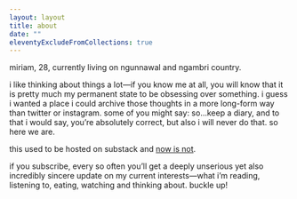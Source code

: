 ```yaml
---
layout: layout
title: about
date: ""
eleventyExcludeFromCollections: true
---
```


miriam, 28, currently living on ngunnawal and ngambri country.

i like thinking about things a lot—if you know me at all, you will know that it is pretty much my permanent state to be obsessing over something. i guess i wanted a place i could archive those thoughts in a more long-form way than twitter or instagram. some of you might say: so…keep a diary, and to that i would say, you’re absolutely correct, but also i will never do that. so here we are.

this used to be hosted on substack and <a href="/posts/2025-04-17-goodbye-substack/">now is not</a>.

if you subscribe, every so often you’ll get a deeply unserious yet also incredibly sincere update on my current interests—what i’m reading, listening to, eating, watching and thinking about. buckle up!

